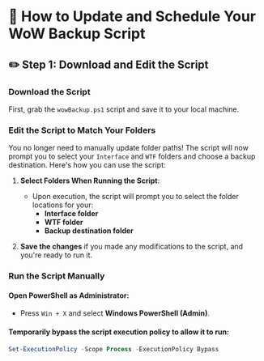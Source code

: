 # 💾 How to Update and Schedule Your WoW Backup Script

## ✏️ Step 1: Download and Edit the Script

### Download the Script
First, grab the `wowBackup.ps1` script and save it to your local machine.

### Edit the Script to Match Your Folders
You no longer need to manually update folder paths! The script will now prompt you to select your `Interface` and `WTF` folders and choose a backup destination. Here's how you can use the script:

1. **Select Folders When Running the Script**:
   - Upon execution, the script will prompt you to select the folder locations for your:
     - **Interface folder**
     - **WTF folder**
     - **Backup destination folder**

2. **Save the changes** if you made any modifications to the script, and you're ready to run it.

### Run the Script Manually

#### Open PowerShell as Administrator:
- Press `Win + X` and select **Windows PowerShell (Admin)**.

#### Temporarily bypass the script execution policy to allow it to run:
```powershell
Set-ExecutionPolicy -Scope Process -ExecutionPolicy Bypass
